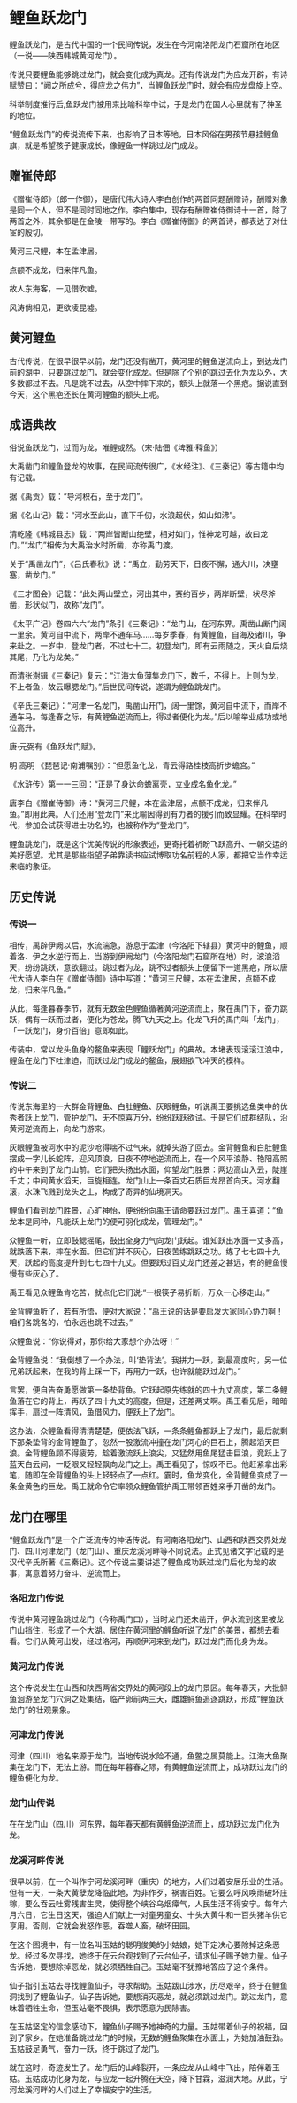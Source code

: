 # 鲤鱼跃龙门

鲤鱼跃龙门，是古代中国的一个民间传说，发生在今河南洛阳龙门石窟所在地区（一说——陕西韩城黄河龙门）。

传说只要鲤鱼能够跳过龙门，就会变化成为真龙。还有传说龙门为应龙开辟，有诗赋赞曰：“阙之所成兮，得应龙之伟力”，当鲤鱼跃龙门时，就会有应龙盘旋上空。 

科举制度推行后,鱼跃龙门被用来比喻科举中试，于是龙门在国人心里就有了神圣的地位。

“鲤鱼跃龙门”的传说流传下来，也影响了日本等地，日本风俗在男孩节悬挂鲤鱼旗，就是希望孩子健康成长，像鲤鱼一样跳过龙门成龙。

## 赠崔侍郎

《赠崔侍郎》（郎一作御），是唐代伟大诗人李白创作的两首同题酬赠诗，酬赠对象是同一个人，但不是同时同地之作。李白集中，现存有酬赠崔侍御诗十一首，除了两首之外，其余都是在金陵一带写的。李白《赠崔侍御》的两首诗，都表达了对仕宦的殷切。

黄河三尺鲤，本在孟津居。

点额不成龙，归来伴凡鱼。

故人东海客，一见借吹嘘。

风涛倘相见，更欲凌昆墟。

## 黄河鲤鱼

古代传说，在很早很早以前，龙门还没有凿开，黄河里的鲤鱼逆流向上，到达龙门前的湖中，只要跳过龙门，就会变化成龙。但是除了个别的跳过去化为龙以外，大多数都过不去。凡是跳不过去，从空中摔下来的，额头上就落一个黑疤。据说直到今天，这个黑疤还长在黄河鲤鱼的额头上呢。

## 成语典故

俗说鱼跃龙门，过而为龙，唯鲤或然。（宋·陆佃《埤雅·释鱼》）

大禹凿门和鲤鱼登龙的故事，在民间流传很广，《水经注》、《三秦记》等古籍中均有记载。

据《禹贡》载：“导河积石，至于龙门”。

据《名山记》载：“河水至此山，直下千仞，水浪起伏，如山如沸”。

清乾隆《韩城县志》载：“两岸皆断山绝壁，相对如门，惟神龙可越，故曰龙门。”“龙门”相传为大禹治水时所凿，亦称禹门渡。

关于“禹凿龙门”，《吕氏春秋》说：“禹立，勤劳天下，日夜不懈，通大川，决壅塞，凿龙门。”

《三才图会》记载：“此处两山壁立，河出其中，赛约百步，两岸断壁，状尽斧凿，形状似门，故称“龙门”。

《太平广记》卷四六六“龙门”条引《三秦记》：“龙门山，在河东界。禹凿山断门阔一里余。黄河自中流下，两岸不通车马……每岁季春，有黄鲤鱼，自海及诸川，争来赴之。一岁中，登龙门者，不过七十二。初登龙门，即有云雨随之，天火自后烧其尾，乃化为龙矣。”

而清张澍辑《三秦记》复云：“江海大鱼薄集龙门下，数千，不得上。上则为龙，不上者鱼，故云曝腮龙门。”后世民间传说，遂谓为鲤鱼跳龙门。

《辛氏三秦记》：“河津一名龙门，禹凿山开门，阔一里馀，黄河自中流下，而岸不通车马。每逢春之际，有黄鲤鱼逆流而上，得过者便化为龙。”后以喻举业成功或地位高升。

唐·元弼有《鱼跃龙门赋》。 

明 高明 《琵琶记·南浦嘱别》：“但愿鱼化龙，青云得路桂枝高折步蟾宫。”

《水浒传》第一一三回：“正是了身达命蟾离壳，立业成名鱼化龙。”

唐李白《赠崔侍御》诗：“黄河三尺鲤，本在孟津居，点额不成龙，归来伴凡鱼。”即用此典。人们还用“登龙门”来比喻因得到有力者的援引而致显耀。在科举时代，参加会试获得进士功名的，也被称作为“登龙门”。

鲤鱼跳龙门，既是这个优美传说的形象表述，更寄托着祈盼飞跃高升、一朝交运的美好愿望。尤其是那些指望子弟靠读书应试博取功名前程的人家，都把它当作幸运来临的象征。

## 历史传说

### 传说一

相传，禹辟伊阙以后，水流湍急，游息于孟津（今洛阳下辖县）黄河中的鲤鱼，顺着洛、伊之水逆行而上，当游到伊阙龙门（今洛阳龙门石窟所在地）时，波浪滔天，纷纷跳跃，意欲翻过。跳过者为龙，跳不过者额头上便留下一道黑疤，所以唐代大诗人李白在《赠崔侍御》诗中写道：“黄河三尺鲤，本在孟津居，点额不成龙，归来伴凡鱼。” 

从此，每逢暮春季节，就有无数金色鲤鱼循著黄河逆流而上，聚在禹门下，奋力跳跃，偶有一跃而过者，便化为苍龙，腾飞九天之上。化龙飞升的禹门叫「龙门」，「一跃龙门，身价百倍」意即如此。

传装中，常以龙头鱼身的鳌鱼来表现「鲤跃龙门」的典故。本堵表现滚滚江浪中，鲤鱼在龙门下吐津迫，而跃过龙门成龙的鳌鱼，展翅欲飞冲天的模样。

### 传说二

传说东海里的一大群金背鲤鱼、白肚鲤鱼、灰眼鲤鱼，听说禹王要挑选鱼类中的优秀者跃上龙门，管护龙门，无不惊喜万分，纷纷跃跃欲试。于是它们成群结队，沿黄河逆流而上，向龙门游来。

灰眼鲤鱼被河水中的泥沙呛得喘不过气来，就掉头游了回去。金背鲤鱼和白肚鲤鱼摆成一字儿长蛇阵，迎风顶浪，日夜不停地逆流而上，在一个风平浪静、艳阳高照的中午来到了龙门山前。它们把头扬出水面，仰望龙门胜景：两边高山入云，陡崖千丈；中间黄水滔天，巨旋相连。龙门山上一条百丈石质巨龙昂首向天。河水翻滚，水珠飞溅到龙头之上，构成了奇异的仙境洞天。

鲤鱼们看到龙门胜景，心旷神怡，便纷纷向禹王请命要跃过龙门。禹王喜道：“鱼龙本是同种，凡能跃上龙门的便可羽化成龙，管理龙门。”

众鲤鱼一听，立即鼓鳃摇尾，鼓出全身力气向龙门跃起。谁知跃出水面一丈多高，就跌落下来，摔在水面。但它们并不灰心，日夜苦练跳跃之功。练了七七四十九天，跃起的高度提升到七七四十九丈。但要跃过百丈龙门还差之甚远，有的鲤鱼慢慢有些灰心了。

禹王看见众鲤鱼肯吃苦，就点化它们说:“一根筷子易折断，万众一心移走山。”

金背鲤鱼听了，若有所悟，便对大家说：“禹王说的话是要启发大家同心协力啊！咱们各跳各的，怕永远也跳不过去。”

众鲤鱼说：“你说得对，那你给大家想个办法呀！”

金背鲤鱼说：“我倒想了一个办法，叫‘垫背法’。我拼力一跃，到最高度时，另一位兄弟跃起来，在我的背上踩一下，再用力一跃，也许就能跃过龙门。”

言罢，便自告奋勇愿做第一条垫背鱼。它跃起原先练就的四十九丈高度，第二条鲤鱼落在它的背上，再跃了四十九丈的高度，但是，还差两丈啊。禹王看见后，暗暗挥手，扇过一阵清风，鱼借风力，便跃上了龙门。

这办法，众鲤鱼看得清清楚楚，便依法飞跃，一条条鲤鱼都跃上了龙门，最后就剩下那条垫背的金背鲤鱼了。忽然一股激流冲撞在龙门河心的巨石上，腾起滔天巨浪。金背鲤鱼顾不得疲劳，趁着激流跃上浪尖，又猛然用鱼尾猛击巨浪，竟跃上了蓝天白云间，一眨眼又轻轻飘向龙门之上。禹王看见了，惊叹不已。他赶紧拿出彩笔，随即在金背鲤鱼的头上轻轻点了一点红。霎时，鱼龙变化，金背鲤鱼变成了一条金黄色的巨龙。禹王就命令它率领众鲤鱼管护禹王带领百姓亲手开凿的龙门。

## 龙门在哪里

“鲤鱼跃龙门”是一个广泛流传的神话传说。有河南洛阳龙门、山西和陕西交界处龙门、四川河津龙门（龙门山）、重庆龙溪河畔等不同说法。正式见诸文字记载的是汉代辛氏所著《三秦记》。这个传说主要讲述了鲤鱼成功跃过龙门后化为龙的故事，寓意着努力奋斗、逆流而上。

### 洛阳龙门传说

传说中黄河鲤鱼跳过龙门（今称禹门口），当时龙门还未凿开，伊水流到这里被龙门山挡住，形成了一个大湖。居住在黄河里的鲤鱼听说了龙门的美景，都想去看看。它们从黄河出发，经过洛河，再顺伊河来到龙门，跃过龙门而化身为龙。

### 黄河龙门传说

这个传说发生在山西和陕西两省交界处的黄河段上的龙门景区。每年春天，大批鲟鱼洄游至龙门穴洞之处集结，临产卵前两三天，雌雄鲟鱼追逐跳跃，形成“鲤鱼跃龙门”的壮观景象。

### 河津龙门传说

河津（四川）地名来源于龙门，当地传说水险不通，鱼鳖之属莫能上。江海大鱼聚集在龙门下，无法上游。而在每年暮春之际，有黄鲤鱼逆流而上，成功跃过龙门的鲤鱼便化为龙。

### 龙门山传说

在在龙门山（四川）河东界，每年春天都有黄鲤鱼逆流而上，成功跃过龙门化为龙。

### 龙溪河畔传说

很早以前，在一个叫作宁河龙溪河畔（重庆）的地方，人们过着安居乐业的生活。但有一天，一条大黄孽龙降临此地，为非作歹，祸害百姓。它要么呼风唤雨破坏庄稼，要么吞云吐雾残害生灵，使得整个峡谷乌烟瘴气，人民生活不得安宁。每年六月六日，它生日这天，强迫人们献上一对童男童女、十头大黄牛和一百头猪羊供它享用。否则，它就会发怒作恶，吞噬人畜，破坏田园。

在这个困境中，有一位名叫玉姑的聪明俊美的小姑娘，她下定决心要除掉这条恶龙。经过多次寻找，她终于在云台观找到了云台仙子，请求仙子赐予她力量。仙子告诉她，要想除掉恶龙，就必须牺牲自己。玉姑毫不犹豫地答应了这个条件。

仙子指引玉姑去寻找鲤鱼仙子，寻求帮助。玉姑跋山涉水，历尽艰辛，终于在鲤鱼洞找到了鲤鱼仙子。仙子告诉她，要想消灭恶龙，就必须跳过龙门。跳过龙门，意味着牺牲生命，但玉姑毫不畏惧，表示愿意为民除害。

在玉姑坚定的信念感动下，鲤鱼仙子赐予她神奇的力量。玉姑带着仙子的祝福，回到了家乡。在她准备跳过龙门的时候，无数的鲤鱼聚集在水面上，为她加油鼓劲。玉姑鼓足勇气，奋力一跃，终于跳过了龙门。

就在这时，奇迹发生了。龙门后的山峰裂开，一条应龙从山峰中飞出，陪伴着玉姑。玉姑成功化身为龙，与应龙一起升腾在天空，降下甘霖，滋润大地。从此，宁河龙溪河畔的人们过上了幸福安宁的生活。